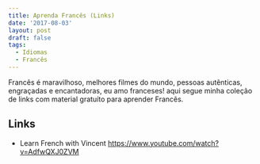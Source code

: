 ```yaml
---
title: Aprenda Francês (Links)
date: '2017-08-03'
layout: post
draft: false
tags:
  - Idiomas
  - Francês
---
```


Francês é maravilhoso, melhores filmes do mundo, pessoas autênticas, engraçadas e encantadoras, eu amo franceses! aqui segue minha coleção de links 
com material gratuíto para aprender Francês.

## Links

 - Learn French with Vincent
    https://www.youtube.com/watch?v=AdfwQXJ0ZVM
